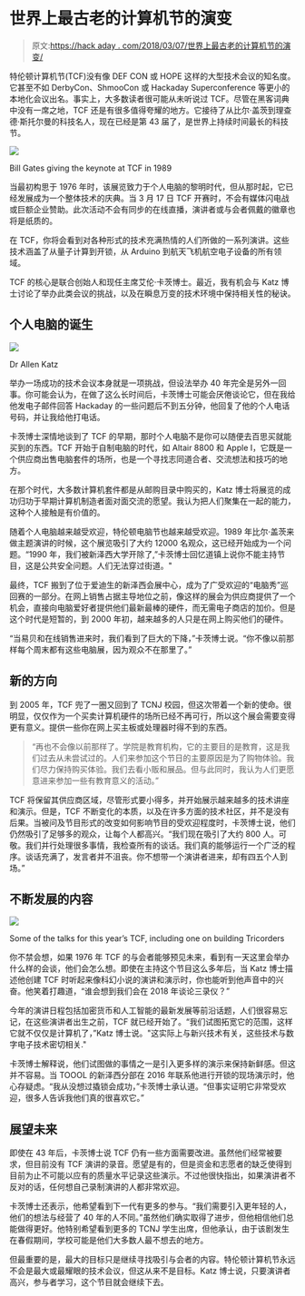 # 世界上最古老的计算机节的演变

> 原文:[https://hack aday . com/2018/03/07/世界上最古老的计算机节的演变/](https://hackaday.com/2018/03/07/evolution-of-the-worlds-oldest-computer-festival/)

特伦顿计算机节(TCF)没有像 DEF CON 或 HOPE 这样的大型技术会议的知名度。它甚至不如 DerbyCon、ShmooCon 或 Hackaday Superconference 等更小的本地化会议出名。事实上，大多数读者很可能从未听说过 TCF。尽管在黑客词典中没有一席之地，TCF 还是有很多值得夸耀的地方。它接待了从比尔·盖茨到理查德·斯托尔曼的科技名人，现在已经是第 43 届了，是世界上持续时间最长的科技节。

[![](../Images/56d33e5eed9194092ef0694927b669a2.png)](https://hackaday.com/wp-content/uploads/2018/03/tcf1_gates.jpg)

Bill Gates giving the keynote at TCF in 1989

当最初构思于 1976 年时，该展览致力于个人电脑的黎明时代，但从那时起，它已经发展成为一个整体技术的庆典。当 3 月 17 日 TCF 开赛时，不会有媒体闪电战或巨额企业赞助。此次活动不会有同步的在线直播，演讲者或与会者佩戴的徽章也将是纸质的。

在 TCF，你将会看到对各种形式的技术充满热情的人们所做的一系列演讲。这些技术涵盖了从量子计算到开锁，从 Arduino 到航天飞机航空电子设备的所有领域。

TCF 的核心是联合创始人和现任主席艾伦·卡茨博士。最近，我有机会与 Katz 博士讨论了举办此类会议的挑战，以及在瞬息万变的技术环境中保持相关性的秘诀。

## 个人电脑的诞生

[![](../Images/da205461b0fac450176d1d04e7cfdb6a.png)](https://hackaday.com/wp-content/uploads/2018/03/tcf1_katz.jpg)

Dr Allen Katz

举办一场成功的技术会议本身就是一项挑战，但设法举办 40 年完全是另外一回事。你可能会认为，在做了这么长时间后，卡茨博士可能会厌倦谈论它，但在我给他发电子邮件回答 Hackaday 的一些问题后不到五分钟，他回复了他的个人电话号码，并让我给他打电话。

卡茨博士深情地谈到了 TCF 的早期，那时个人电脑不是你可以随便去百思买就能买到的东西。TCF 开始于自制电脑的时代，如 Altair 8800 和 Apple I，它既是一个供应商出售电脑套件的场所，也是一个寻找志同道合者、交流想法和技巧的地方。

在那个时代，大多数计算机套件都是从邮购目录中购买的，Katz 博士将展览的成功归功于早期计算机制造者面对面交流的愿望。我认为把人们聚集在一起的能力，这种个人接触是有价值的。

随着个人电脑越来越受欢迎，特伦顿电脑节也越来越受欢迎。1989 年比尔·盖茨来做主题演讲的时候，这个展览吸引了大约 12000 名观众，这已经开始成为一个问题。“1990 年，我们被新泽西大学开除了,”卡茨博士回忆道镇上说你不能主持节目，这是公共安全问题。人们无法穿过街道。"

最终，TCF 搬到了位于爱迪生的新泽西会展中心，成为了广受欢迎的“电脑秀”巡回赛的一部分。在网上销售占据主导地位之前，像这样的展会为供应商提供了一个机会，直接向电脑爱好者提供他们最新最棒的硬件，而无需电子商店的加价。但是这个时代是短暂的，到 2000 年初，越来越多的人只是在网上购买他们的硬件。

“当易贝和在线销售进来时，我们看到了巨大的下降，”卡茨博士说。“你不像以前那样每个周末都有这些电脑展，因为观众不在那里了。”

## 新的方向

到 2005 年，TCF 兜了一圈又回到了 TCNJ 校园，但这次带着一个新的使命。很明显，仅仅作为一个买卖计算机硬件的场所已经不再可行，所以这个展会需要变得更有意义。提供一些你在网上买主板或处理器时得不到的东西。

> “再也不会像以前那样了。学院是教育机构，它的主要目的是教育，这是我们过去从未尝试过的。人们来参加这个节日的主要原因是为了购物体验。我们尽力保持购买体验。我们去看小贩和展品。但与此同时，我认为人们更愿意进来参加一些有教育意义的活动。”

TCF 将保留其供应商区域，尽管形式要小得多，并开始展示越来越多的技术讲座和演示。但是，TCF 不断变化的本质，以及在许多方面的技术社区，并不是没有后果。当被问及节目形式的改变如何影响节目的受欢迎程度时，卡茨博士说，他们仍然吸引了足够多的观众，让每个人都高兴。“我们现在吸引了大约 800 人。可敬。我们并行处理很多事情，我检查所有的谈话。我们真的能够运行一个广泛的程序。谈话充满了，发言者并不沮丧。你不想带一个演讲者进来，却有四五个人到场。”

## 不断发展的内容

[![](../Images/eeef3f598f836d3f2cc2342cba78697b.png)](https://hackaday.com/wp-content/uploads/2018/03/tcf1_talks1.png)

Some of the talks for this year’s TCF, including one on building Tricorders

你不禁会想，如果 1976 年 TCF 的与会者能够预见未来，看到有一天这里会举办什么样的会谈，他们会怎么想。即使在主持这个节目这么多年后，当 Katz 博士描述他创建 TCF 时听起来像科幻小说的演讲和演示时，你也能听到他声音中的兴奋。他笑着打趣道，“谁会想到我们会在 2018 年谈论三录仪？”

今年的演讲日程包括加密货币和人工智能的最新发展等前沿话题，人们很容易忘记，在这些演讲者出生之前，TCF 就已经开始了。“我们试图拓宽它的范围，这样它就不仅仅是计算机了，”Katz 博士说。"这实际上与新兴技术有关，这些技术与数字电子技术密切相关."

卡茨博士解释说，他们试图做的事情之一是引入更多样的演示来保持新鲜感。但这并不容易。当 TOOOL 的新泽西分部在 2016 年联系他进行开锁的现场演示时，他心存疑虑。“我从没想过撬锁会成功，”卡茨博士承认道。“但事实证明它非常受欢迎，很多人告诉我他们真的很喜欢它。”

## 展望未来

即使在 43 年后，卡茨博士说 TCF 仍有一些方面需要改进。虽然他们经常被要求，但目前没有 TCF 演讲的录音。愿望是有的，但是资金和志愿者的缺乏使得到目前为止不可能以应有的质量水平记录这些演示。不过他很快指出，如果演讲者不反对的话，任何想自己录制演讲的人都非常欢迎。

卡茨博士还表示，他希望看到下一代有更多的参与。“我们需要引入更年轻的人，他们的想法与经营了 40 年的人不同。”虽然他们确实取得了进步，但他相信他们总能做得更好。他特别希望看到更多的 TCNJ 学生出席，但他承认，由于该剧发生在春假期间，学校可能是他们大多数人最不想去的地方。

但最重要的是，最大的目标只是继续寻找吸引与会者的内容。特伦顿计算机节永远不会是最大或最耀眼的技术会议，但这从来不是目标。Katz 博士说，只要演讲者高兴，参与者学习，这个节目就会继续下去。
